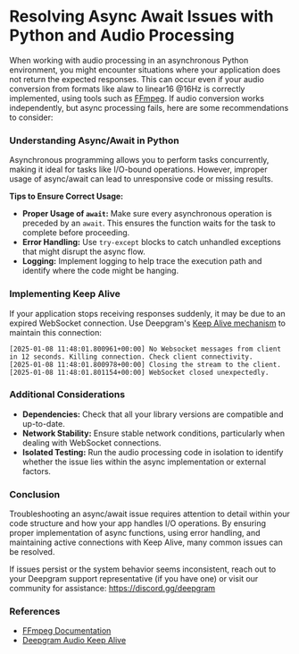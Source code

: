 # Resolving Async Await Issues with Python and Audio Processing

When working with audio processing in an asynchronous Python environment, you might encounter situations where your application does not return the expected responses. This can occur even if your audio conversion from formats like alaw to linear16 @16Hz is correctly implemented, using tools such as [FFmpeg](https://ffmpeg.org/). If audio conversion works independently, but async processing fails, here are some recommendations to consider:

### Understanding Async/Await in Python

Asynchronous programming allows you to perform tasks concurrently, making it ideal for tasks like I/O-bound operations. However, improper usage of async/await can lead to unresponsive code or missing results.

**Tips to Ensure Correct Usage:**
- **Proper Usage of `await`:** Make sure every asynchronous operation is preceded by an `await`. This ensures the function waits for the task to complete before proceeding.
- **Error Handling:** Use `try-except` blocks to catch unhandled exceptions that might disrupt the async flow.
- **Logging:** Implement logging to help trace the execution path and identify where the code might be hanging.

### Implementing Keep Alive

If your application stops receiving responses suddenly, it may be due to an expired WebSocket connection. Use Deepgram's [Keep Alive mechanism](https://developers.deepgram.com/docs/audio-keep-alive) to maintain this connection:

```plaintext
[2025-01-08 11:48:01.800961+00:00] No Websocket messages from client in 12 seconds. Killing connection. Check client connectivity.
[2025-01-08 11:48:01.800978+00:00] Closing the stream to the client.
[2025-01-08 11:48:01.801154+00:00] WebSocket closed unexpectedly.
```

### Additional Considerations

- **Dependencies:** Check that all your library versions are compatible and up-to-date.
- **Network Stability:** Ensure stable network conditions, particularly when dealing with WebSocket connections.
- **Isolated Testing:** Run the audio processing code in isolation to identify whether the issue lies within the async implementation or external factors.

### Conclusion

Troubleshooting an async/await issue requires attention to detail within your code structure and how your app handles I/O operations. By ensuring proper implementation of async functions, using error handling, and maintaining active connections with Keep Alive, many common issues can be resolved.

If issues persist or the system behavior seems inconsistent, reach out to your Deepgram support representative (if you have one) or visit our community for assistance: <https://discord.gg/deepgram>

### References

- [FFmpeg Documentation](https://ffmpeg.org/)
- [Deepgram Audio Keep Alive](https://developers.deepgram.com/docs/audio-keep-alive)